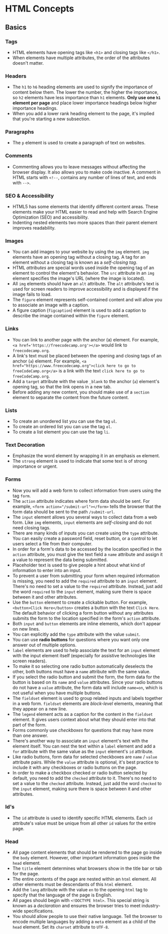 # HTML Concepts

## Basics

### Tags

- HTML elements have opening tags like `<h1>` and closing tags like `</h1>`.
- When elements have multiple attributes, the order of the attributes doesn't matter.

### Headers

- The `h1` to `h6` heading elements are used to signify the importance of content below them. The lower the number, the higher the importance, so `h2` elements have less importance than `h1` elements. **Only use one `h1` element per page** and place lower importance headings below higher importance headings.
- When you add a lower rank heading element to the page, it's implied that you're starting a new subsection.

### Paragraphs

- The `p` element is used to create a paragraph of text on websites.

### Comments

- Commenting allows you to leave messages without affecting the browser display. It also allows you to make code inactive. A comment in HTML starts with `<!--`, contains any number of lines of text, and ends with `-->`.

### SEO & Accessibility

- HTML5 has some elements that identify different content areas. These elements make your HTML easier to read and help with Search Engine Optimization (SEO) and accessibility.
- Indenting nested elements two more spaces than their parent element improves readability.

### Images

- You can add images to your website by using the `img` element. `img` elements have an opening tag without a closing tag. A tag for an element without a closing tag is known as a _self-closing tag_.
- HTML _attributes_ are special words used inside the opening tag of an element to control the element's behavior. The `src` attribute in an `img` element specifies the image's URL (where the image is located).
- All `img` elements should have an `alt` attribute. The `alt` attribute's text is used for screen readers to improve accessibility and is displayed if the image fails to load.
- The `figure` element represents self-contained content and will allow you to associate an image with a caption.
- A figure caption (`figcaption`) element is used to add a caption to describe the image contained within the `figure` element.

### Links

- You can link to another page with the anchor (a) element. For example, `<a href='https://freecodecamp.org'></a>` would link to `freecodecamp.org`.
- A link's text must be placed between the opening and closing tags of an anchor (`a`) element. For example, `<a href="https://www.freecodecamp.org">click here to go to freeCodeCamp.org</a>` is a link with the text `click here to go to freeCodeCamp.org`.
- Add a `target` attribute with the value `_blank` to the anchor (`a`) element's opening tag, so that the link opens in a new tab.
- Before adding any new content, you should make use of a `section` element to separate the content from the future content.

### Lists

- To create an unordered list you can use the tag `ul`.
- To create an ordered list you can use the tag `ol`.
- To create a list element you can use the tag `li`.

### Text Decoration

- Emphasize the word element by wrapping it in an emphasis `em` element.
- The `strong` element is used to indicate that some text is of strong importance or urgent.

### Forms

- Now you will add a web form to collect information from users using the tag `form`.
- The `action` attribute indicates where form data should be sent. For example, `<form action="/submit-url"></form>` tells the browser that the form data should be sent to the path `/submit-url`.
- The `input` element allows you several ways to collect data from a web form. Like `img` elements, `input` elements are _self-closing_ and do not need closing tags.
- There are many kinds of inputs you can create using the `type` attribute. You can easily create a password field, reset button, or a control to let users select a file from their computer.
- In order for a form's data to be accessed by the location specified in the `action` attribute, you must give the text field a `name` attribute and assign it a value to represent the data being submitted.
- Placeholder text is used to give people a hint about what kind of information to enter into an input.
- To prevent a user from submitting your form when required information is missing, you need to add the `required` attribute to an `input` element. There's no need to set a value to the `required` attribute. Instead, just add the word `required` to the `input` element, making sure there is space between it and other attributes.
- Use the `button` element to create a clickable button. For example, `<button>Click Here</button>` creates a button with the text `Click Here`. The default behavior of clicking a form button without any attributes submits the form to the location specified in the form's `action` attribute.
- Both `input` and `button` elements are inline elements, which don't appear on new lines.
- You can explicitly add the `type` attribute with the value `submit`.
- You can use **radio buttons** for questions where you want only one answer out of multiple options.
- `label` elements are used to help associate the text for an `input` element with the input element itself (especially for assistive technologies like screen readers).
- To make it so selecting one radio button automatically deselects the other, both buttons must have a `name` attribute with the same value.
- If you select the radio button and submit the form, the form data for the button is based on its `name` and `value` attributes. Since your radio buttons do not have a `value` attribute, the form data will include `name=on`, which is not useful when you have multiple buttons.
- The `fieldset` element is used to group related inputs and labels together in a web form. `fieldset` elements are _block-level_ elements, meaning that they appear on a new line.
- The `legend` element acts as a caption for the content in the `fieldset` element. It gives users context about what they should enter into that part of the form.
- Forms commonly use _checkboxes_ for questions that may have more than one answer.
- There's another way to associate an `input` element's text with the element itself. You can nest the text within a `label` element and add a `for` attribute with the same value as the `input` element's `id` attribute.
- Like radio buttons, form data for selected checkboxes are `name` / `value` attribute pairs. While the `value` attribute is optional, it's best practice to include it with any checkboxes or radio buttons on the page.
- In order to make a checkbox checked or radio button selected by default, you need to add the `checked` attribute to it. There's no need to set a value to the `checked` attribute. Instead, just add the word `checked` to the `input` element, making sure there is space between it and other attributes.

### Id's

- The `id` attribute is used to identify specific HTML elements. Each `id` attribute's value must be unique from all other `id` values for the entire page.

### Head

- All page content elements that should be rendered to the page go inside the `body` element. However, other important information goes inside the `head` element.
- The `title` element determines what browsers show in the title bar or tab for the page.
- The entire contents of the page are nested within an `html` element. All other elements must be descendants of this `html` element.
- Add the `lang` attribute with the value `en` to the opening `html` tag to specify that the language of the page is English.
- All pages should begin with `<!DOCTYPE html>`. This special string is known as a _declaration_ and ensures the browser tries to meet industry-wide specifications.
- You should allow people to use their native language. Tell the browser to encode multiple languages by adding a `meta` element as a child of the `head` element. Set its `charset` attribute to `UTF-8`.
